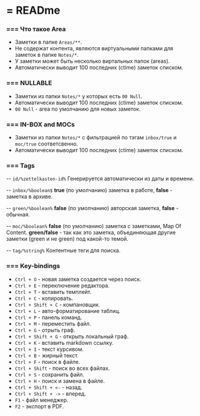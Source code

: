 # = READme

### === Что такое Area
- Заметки в папке `Areas/**`.
- Не содержат контента, являются виртуальными папками для заметок в папке `Notes/*`.
- У заметки может быть несколько виртальных папок (areas).
- Автоматически выводит 100 последних (ctime) заметок списком.

### === NULLABLE
- Заметки из папки `Notes/*` у которых есть `00 Null`.
- Автоматически выводит 100 последних (ctime) заметок списком.
- `00 Null` - area по умолчанию для новых заметок.

### === IN-BOX and MOCs
- Заметки из папки `Notes/*` с фильтрацией по тэгам `inbox/true` и `moc/true` соответсвенно.
- Автоматически выводит 100 последних (ctime) заметок списком.

### === Tags

-- `id/%zettelkasten-id%`
Генерируется автоматически из даты и времени.

-- `inbox/%boolean$`
**true** (по умолчанию) заметка в работе, **false** - заметка в архиве.

-- `green/%boolean%`
**false** (по умолчанию) авторская заметка, **false** - обычная.

-- `moc/%boolean%`
**false** (по умолчанию) заметка с заметками, Map Of Content.
**green/false** - так как это заметка, объединяющая другие заметки (green и не green) под какой-то темой.

-- `tag/%string%`
Контентные теги для поиска.

### === Key-bindings

- `Ctrl + O` - новая заметка создается через поиск.
- `Ctrl + E` - переключение редактора.
- `Ctrl + T` - вставить темплейт.
- `Ctrl + C` - копировать.
- `Ctrl + Shift + C` - компановщик.
- `Ctrl + L` - авто-форматирование таблиц.
- `Ctrl + P` - панель команд.
- `Ctrl + M` - переместить файл.
- `Ctrl + G` - отрыть граф.
- `Ctrl + Shift + G` - открыть локальный граф.
- `Ctrl + K` - вставить markdown ссылку.
- `Ctrl + I` - текст курсивом.
- `Ctrl + B` - жирный текст.
- `Ctrl + F` - поиск в файле.
- `Ctrl + Shift` - поиск во всех файлах.
- `Ctrl + S` - сохранить файл.
- `Ctrl + H` - поиск и замена в файле.
- `Ctrl + Shift + <-` - назад.
- `Ctrl + Shift + ->` - вперед.
- `F1` - файл менеджер.
- `F2` - экспорт в PDF.
